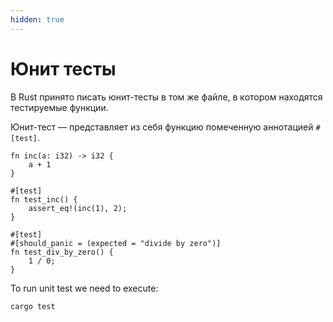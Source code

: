 ```yaml
---
hidden: true
---
```


# Юнит тесты

В Rust принято писать юнит-тесты в том же файле, в котором находятся тестируемые функции.

Юнит-тест — представляет из себя функцию помеченную аннотацией `#[test]`.

```
fn inc(a: i32) -> i32 {
    a + 1
}

#[test]
fn test_inc() {
    assert_eq!(inc(1), 2);
}

#[test]
#[should_panic = (expected = "divide by zero")]
fn test_div_by_zero() {
    1 / 0;
}
```

To run unit test we need to execute:

```
cargo test
```

